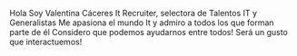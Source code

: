 Hola Soy Valentina Cáceres
It Recruiter, selectora de Talentos IT  y Generalistas
Me apasiona el mundo It y admiro a todos los que forman parte de él
Considero que podemos ayudarnos entre todos!
Será un gusto que interactuemos!
